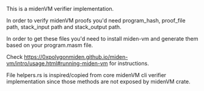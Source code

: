 This is a midenVM verifier implementation.

In order to verify midenVM proofs you'd need program_hash, proof_file path, stack_input path and stack_output path.

In order to get these files you'd need to install miden-vm and generate them based on your program.masm file.

Check https://0xpolygonmiden.github.io/miden-vm/intro/usage.html#running-miden-vm for instructions.

File helpers.rs is inspired/copied from core midenVM cli verifier implementation since those methods are not exposed by midenVM crate.
